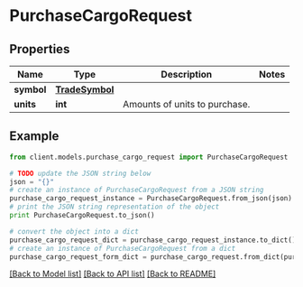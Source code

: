 # PurchaseCargoRequest

## Properties

Name | Type | Description | Notes
------------ | ------------- | ------------- | -------------
**symbol** | [**TradeSymbol**](TradeSymbol.md) |  |
**units** | **int** | Amounts of units to purchase. |

## Example

```python
from client.models.purchase_cargo_request import PurchaseCargoRequest

# TODO update the JSON string below
json = "{}"
# create an instance of PurchaseCargoRequest from a JSON string
purchase_cargo_request_instance = PurchaseCargoRequest.from_json(json)
# print the JSON string representation of the object
print PurchaseCargoRequest.to_json()

# convert the object into a dict
purchase_cargo_request_dict = purchase_cargo_request_instance.to_dict()
# create an instance of PurchaseCargoRequest from a dict
purchase_cargo_request_form_dict = purchase_cargo_request.from_dict(purchase_cargo_request_dict)
```

[[Back to Model list]](../README.md#documentation-for-models) [[Back to API list]](../README.md#documentation-for-api-endpoints) [[Back to README]](../README.md)
